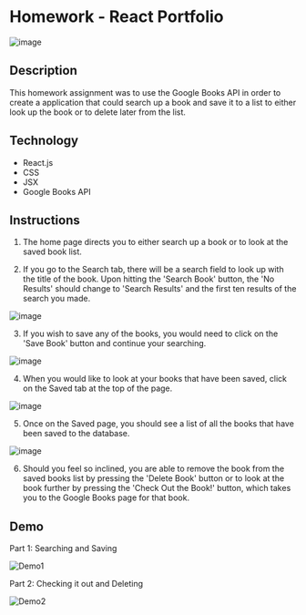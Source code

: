 # Homework - React Portfolio

![image](https://user-images.githubusercontent.com/54219054/75908785-6e39f080-5e10-11ea-9bc0-0d61f5e30a3b.png)

## Description

This homework assignment was to use the Google Books API in order to create a application that could search up a book and save it to a list to either look up the book or to delete later from the list.

## Technology

* React.js
* CSS
* JSX
* Google Books API

## Instructions

1. The home page directs you to either search up a book or to look at the saved book list.

2. If you go to the Search tab, there will be a search field to look up with the title of the book. Upon hitting the 'Search Book' button, the 'No Results' should change to 'Search Results' and the first ten results of the search you made.

![image](https://user-images.githubusercontent.com/54219054/75909708-33d15300-5e12-11ea-9ff4-0cca2263df98.png)

3. If you wish to save any of the books, you would need to click on the 'Save Book' button and continue your searching.

![image](https://user-images.githubusercontent.com/54219054/75909774-4e0b3100-5e12-11ea-809b-3742c1135dd7.png)

4. When you would like to look at your books that have been saved, click on the Saved tab at the top of the page.

![image](https://user-images.githubusercontent.com/54219054/75910296-40a27680-5e13-11ea-9a9f-6de032e7be83.png)

5. Once on the Saved page, you should see a list of all the books that have been saved to the database.

![image](https://user-images.githubusercontent.com/54219054/75910546-a55dd100-5e13-11ea-89d0-fa1d60701114.png)

6. Should you feel so inclined, you are able to remove the book from the saved books list by pressing the 'Delete Book' button or to look at the book further by pressing the 'Check Out the Book!' button, which takes you to the Google Books page for that book.

## Demo
Part 1: Searching and Saving

![Demo1](https://media.giphy.com/media/XDiTd95cq05KyzwtV3/giphy.gif)

Part 2: Checking it out and Deleting

![Demo2](https://media.giphy.com/media/Kg3Z1RBsaBajgftthg/giphy.gif)